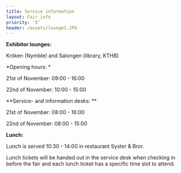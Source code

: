 ```yaml
---
title: Service information
layout: Fair_info
priority: '3'
header: /assets/lounge2.JPG
---
```

**Exhibitor lounges:**

Kröken (Nymble) and Salongen (library, KTHB)

\*Opening hours: \*

21st of November: 09:00 - 16:00

22nd of November: 10:00 - 15:00

\*\*Service- and information desks: \*\*

21st of November: 08:00 - 16:00

22nd of November: 08:00 - 15:00

**Lunch:**

Lunch is served 10:30 - 14:00 in restaurant Syster & Bror.

Lunch tickets will be handed out in the service desk when checking in before the fair and each lunch ticket has a specific time slot to attend.
